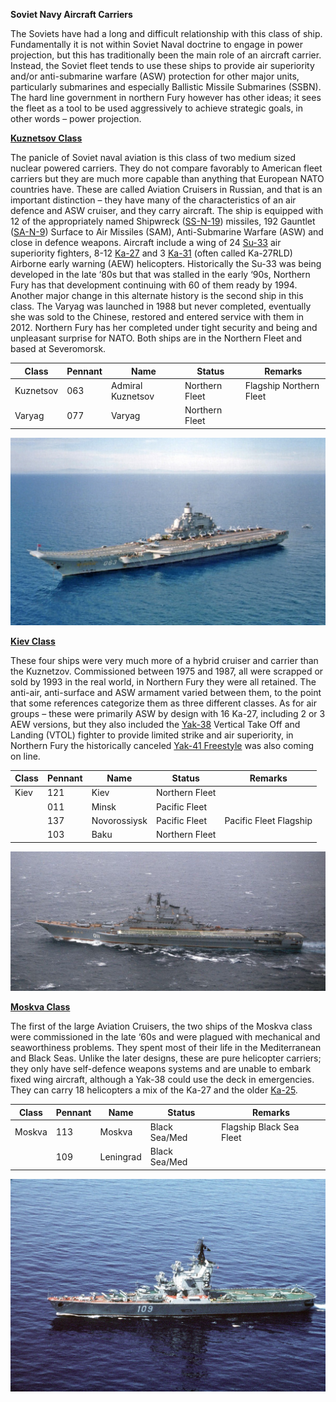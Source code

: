 **Soviet Navy Aircraft Carriers**

The Soviets have had a long and difficult relationship with this class
of ship. Fundamentally it is not within Soviet Naval doctrine to engage
in power projection, but this has traditionally been the main role of an
aircraft carrier. Instead, the Soviet fleet tends to use these ships to
provide air superiority and/or anti-submarine warfare (ASW) protection
for other major units, particularly submarines and especially Ballistic
Missile Submarines (SSBN). The hard line government in northern Fury
however has other ideas; it sees the fleet as a tool to be used
aggressively to achieve strategic goals, in other words – power
projection.

[**Kuznetsov
Class**](http://www.military-today.com/navy/kuznetsov_class.htm)

The panicle of Soviet naval aviation is this class of two medium sized
nuclear powered carriers. They do not compare favorably to American
fleet carriers but they are much more capable than anything that
European NATO countries have. These are called Aviation Cruisers in
Russian, and that is an important distinction – they have many of the
characteristics of an air defence and ASW cruiser, and they carry
aircraft. The ship is equipped with 12 of the appropriately named
Shipwreck
([SS-N-19](http://www.ausairpower.net/APA-Rus-Cruise-Missiles.html#mozTocId109867))
missiles, 192 Gauntlet
([SA-N-9](http://weaponsystems.net/weaponsystem/EE05%20-%20SA-15%20Gauntlet.html))
Surface to Air Missiles (SAM), Anti-Submarine Warfare (ASW) and close in
defence weapons. Aircraft include a wing of 24
[Su-33](http://www.military-today.com/aircraft/su_33.htm) air
superiority fighters, 8-12
[Ka-27](http://www.military-today.com/helicopters/kamov_ka27_helix.htm)
and 3 [Ka-31](http://www.military-today.com/helicopters/kamov_ka31.htm)
(often called Ka-27RLD) Airborne early warning (AEW) helicopters.
Historically the Su-33 was being developed in the late ‘80s but that was
stalled in the early ‘90s, Northern Fury has that development continuing
with 60 of them ready by 1994. Another major change in this alternate
history is the second ship in this class. The Varyag was launched in
1988 but never completed, eventually she was sold to the Chinese,
restored and entered service with them in 2012. Northern Fury has her
completed under tight security and being and unpleasant surprise for
NATO. Both ships are in the Northern Fleet and based at
Severomorsk.

| Class     | Pennant | Name              | Status         | Remarks                 |
| --------- | ------- | ----------------- | -------------- | ----------------------- |
| Kuznetsov | 063     | Admiral Kuznetsov | Northern Fleet | Flagship Northern Fleet |
| Varyag    | 077     | Varyag            | Northern Fleet |                         |

![](/assets/images/warsaw/su/navy/carriers/image1.jpeg)

[**Kiev Class**](http://www.military-today.com/navy/kiev_class.htm)

These four ships were very much more of a hybrid cruiser and carrier
than the Kuznetzov. Commissioned between 1975 and 1987, all were
scrapped or sold by 1993 in the real world, in Northern Fury they were
all retained. The anti-air, anti-surface and ASW armament varied between
them, to the point that some references categorize them as three
different classes. As for air groups – these were primarily ASW by
design with 16 Ka-27, including 2 or 3 AEW versions, but they also
included the [Yak-38](http://www.airvectors.net/avredvt.html) Vertical
Take Off and Landing (VTOL) fighter to provide limited strike and air
superiority, in Northern Fury the historically canceled [Yak-41
Freestyle](http://www.military-today.com/aircraft/yak_141.htm) was also
coming on
line.

| Class | Pennant | Name         | Status         | Remarks                |
| ----- | ------- | ------------ | -------------- | ---------------------- |
| Kiev  | 121     | Kiev         | Northern Fleet |                        |
|       | 011     | Minsk        | Pacific Fleet  |                        |
|       | 137     | Novorossiysk | Pacific Fleet  | Pacific Fleet Flagship |
|       | 103     | Baku         | Northern Fleet |                        |

![](/assets/images/warsaw/su/navy/carriers/image2.jpg)

[**Moskva
Class**](https://en.wikipedia.org/wiki/Moskva-class_helicopter_carrier)

The first of the large Aviation Cruisers, the two ships of the Moskva
class were commissioned in the late ‘60s and were plagued with
mechanical and seaworthiness problems. They spent most of their life in
the Mediterranean and Black Seas. Unlike the later designs, these are
pure helicopter carriers; they only have self-defence weapons systems
and are unable to embark fixed wing aircraft, although a Yak-38 could
use the deck in emergencies. They can carry 18 helicopters a mix of the
Ka-27 and the older
[Ka-25](http://www.military-today.com/helicopters/kamov_ka25_hormone.htm).

| Class  | Pennant | Name      | Status        | Remarks                  |
| ------ | ------- | --------- | ------------- | ------------------------ |
| Moskva | 113     | Moskva    | Black Sea/Med | Flagship Black Sea Fleet |
|        | 109     | Leningrad | Black Sea/Med |                          |

![](/assets/images/warsaw/su/navy/carriers/image3.jpg)
